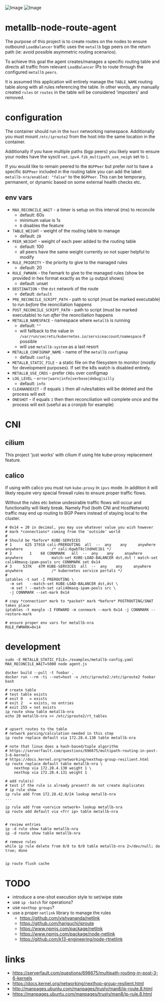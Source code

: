 ![Image](https://img.shields.io/docker/pulls/travisghansen/metallb-node-route-agent.svg)
![Image](https://img.shields.io/github/actions/workflow/status/travisghansen/metallb-node-route-agent/main.yml?branch=master&style=flat-square)

# metallb-node-route-agent

The purpose of this project is to create routes on the nodes to ensure outbound
`LoadBalancer` traffic uses the `metallb` bgp peers on the return path (ie:
avoid possible asymmetric routing scenarios).

To achieve this goal the agent creates/manages a specific routing table and
directs all traffic from relevant `LoadBalancer` IPs to route through the
configured `metallb` `peers`.

It is assumed this application will entirely manage the `TABLE_NAME` routing
table along with all rules referencing the table. In other words, any manually
created `rules` or `routes` in the table will be considered 'imposters' and
removed.

# configuration

The container should run in the `host` networking namespace. Additionally you
must mount `/etc/iproute2` from the host into the same location in the
container.

Additionally if you have multiple paths (bgp peers) you likely want to ensure
your nodes have the sysctl `net.ipv4.fib_multipath_use_neigh` set to `1`.

If you would like to remain peered to the `BGPPeer` but prefer _not_ to have a
specific `BGPPeer` included in the routing table you can add the label:
`metallb-nra/enabled: "false"` to the `BGPPeer`. This can be temporary,
permanent, or dynamic based on some external health checks etc.

## env vars

- `MAX_RECONCILE_WAIT` - a timer is setup on this interval (ms) to reconcile
  - default: 60s
  - minimum value is 1s
  - `0` disables the feature
- `TABLE_WEIGHT` - weight of the routing table to manage
  - default: `20`
- `PEER_WEIGHT` - weight of each peer added to the routing table
  - default: 100
  - all peers have the same weight currently so not super helpful to modify
- `RULE_PRIORITY` - the priority to give to the managed rules
  - default: 20
- `RULE_FWMARK` - the fwmark to give to the managed rules (show be provided in
  hex format exactly as the `ip` output shows)
  - default: unset
- `DESTINATION` - the `dst` network of the route
  - default: `default`
- `PRE_RECONCILE_SCRIPT_PATH` - path to script (must be marked executable) to
  run _before_ the reonciliation happens
- `POST_RECONCILE_SCRIPT_PATH` - path to script (must be marked executable) to
  run _after_ the reonciliation happens
- `METALLB_NAMESPACE` - namespace where `metallb` is running
  - default: `""`
  - will fallback to the value in
    `/var/run/secrets/kubernetes.io/serviceaccount/namespace` if possible
  - will use `metallb-system` as a last resort
- `METALLB_CONFIGMAP_NAME` - name of the `metallb` `configmap`
  - default: `config`
- `METALLB_STATIC_FILE` - a static file on the filesystem to monitor (mostly
  for development purposes). If set the k8s watch is disabled entirely.
- `METALLB_USE_CRDS` - prefer `CRDs` over configmap
- `LOG_LEVEL` - `error|warn|info|verbose|debug|silly`
  - default: `info`
- `CLEANANDEXIT` - if equals `1` then all rules/tables will be deleted and the
  process will exit
- `ONESHOT` - if equals `1` then then reconciliation will complete once and the
  process will exit (useful as a cronjob for example)

# CNI

## cilium

This project 'just works' with cilium if using hte kube-proxy replacement feature.

## calico

If using with calico you must run `kube-proxy` in `ipvs` mode. In addition it
will likely require very special firewall rules to ensure proper traffic flows.

Without the rules etc below undesirable traffic flows will occur and
functionality will likely break. Namely Pod (both CNI and HostNetwork) traffic
may end up routing to BGP Peers instead of staying local to the cluster.

```
# 0x14 = 20 in decimal, you may use whatever value you wish however
# mark *connections* coming from the 'outside' world
#
# Should be *before* KUBE-SERVICES
# 1      625 37918 cali-PREROUTING  all  --  any    any     anywhere             anywhere             /* cali:6gwbT8clXdHdC1b1 */
# 2        1    60 CONNMARK   all  --  any    any     anywhere             anywhere             match-set KUBE-LOAD-BALANCER dst,dst ! match-set cali40masq-ipam-pools src CONNMARK set 0x14
# 3     537K   47M KUBE-SERVICES  all  --  any    any     anywhere             anywhere             /* kubernetes service portals */
#
iptables -t nat -I PREROUTING \
  -m set   --match-set KUBE-LOAD-BALANCER dst,dst \
  -m set ! --match-set cali40masq-ipam-pools src \
  -j CONNMARK --set-mark 0x14

# copy *connection* mark to *packet* mark *before* POSTROUTING/SNAT takes place
iptables -t mangle -I FORWARD -m connmark --mark 0x14 -j CONNMARK --restore-mark

# ensure proper env vars for metallb-nra
RULE_FWMARK=0x14
```

# development

```
sudo -E METALLB_STATIC_FILE=./examples/metallb-config.yaml MAX_RECONCILE_WAIT=5000 node agent.js

docker build --pull -t foobar .
docker run --rm -ti --net=host -v /etc/iproute2:/etc/iproute2 foobar bash

# create table
# test table exists
# exit 0   = exists
# exit 2   = exists, no entries
# exit 255 = not exists
ip route show table metallb-nra
echo 20 metallb-nra >> /etc/iproute2/rt_tables


# upsert routes to the table
# network parsing/calculation needed in this step
ip route replace default via 172.28.4.130 table metallb-nra

# note that linux does a hash-based/tuple algorithm
# https://serverfault.com/questions/696675/multipath-routing-in-post-3-6-kernels
# https://docs.kernel.org/networking/nexthop-group-resilient.html
ip route replace default table metallb-nra \
    nexthop via 172.28.4.130 weight 1 \
    nexthop via 172.28.4.131 weight 1

# add rule(s)
# test if the rule is already present? do not create duplicates
# ip rule show
ip rule add from 172.28.42.0/24 lookup metallb-nra
...

ip rule add from <service network> lookup metallb-nra
ip route add default via <frr ip> table metallb-nra


# review entries
ip -d rule show table metallb-nra
ip -d route show table metallb-nra

# remove rules
while ip rule delete from 0/0 to 0/0 table metallb-nra 2>/dev/null; do true; done


ip route flush cache
```

# TODO

- introduce a one-shot execution style to set/wipe state
- use `ip -batch` for operations?
- use `nexthop groups`?
- use a proper `netlink` library to manage the rules
  - https://github.com/vishvananda/netlink
  - https://github.com/hariguchi/iproute
  - https://www.npmjs.com/package/netlink
  - https://www.npmjs.com/package/node-netlink
  - https://github.com/k13-engineering/node-rtnetlink

# links

- https://serverfault.com/questions/696675/multipath-routing-in-post-3-6-kernels
- https://docs.kernel.org/networking/nexthop-group-resilient.html
- http://manpages.ubuntu.com/manpages/trusty/man8/ip-route.8.html
- https://manpages.ubuntu.com/manpages/trusty/man8/ip-rule.8.html
